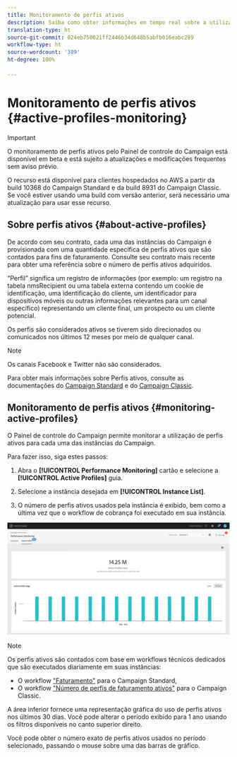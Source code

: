 ```yaml
---
title: Monitoramento de perfis ativos
description: Saiba como obter informações em tempo real sobre a utilização e evolução mais recente e histórica dos Perfis ativos para cada uma de suas instâncias do Campaign.
translation-type: ht
source-git-commit: 024eb750021ff2446b34d648b5abfb016eabc289
workflow-type: ht
source-wordcount: '389'
ht-degree: 100%

---
```



# Monitoramento de perfis ativos {#active-profiles-monitoring}

>[!IMPORTANT]
>
>O monitoramento de perfis ativos pelo Painel de controle do Campaign está disponível em beta e está sujeito a atualizações e modificações frequentes sem aviso prévio.
>
>O recurso está disponível para clientes hospedados no AWS a partir da build 10368 do Campaign Standard e da build 8931 do Campaign Classic. Se você estiver usando uma build com versão anterior, será necessário uma atualização para usar esse recurso.

## Sobre perfis ativos {#about-active-profiles}

De acordo com seu contrato, cada uma das instâncias do Campaign é provisionada com uma quantidade específica de perfis ativos que são contados para fins de faturamento. Consulte seu contrato mais recente para obter uma referência sobre o número de perfis ativos adquiridos.

“Perfil” significa um registro de informações (por exemplo: um registro na tabela nmsRecipient ou uma tabela externa contendo um cookie de identificação, uma identificação do cliente, um identificador para dispositivos móveis ou outras informações relevantes para um canal específico) representando um cliente final, um prospecto ou um cliente potencial.

Os perfis são considerados ativos se tiverem sido direcionados ou comunicados nos últimos 12 meses por meio de qualquer canal.

>[!NOTE]
>
>Os canais Facebook e Twitter não são considerados.

Para obter mais informações sobre Perfis ativos, consulte as documentações do [Campaign Standard](https://docs.adobe.com/content/help/pt-BR/campaign-standard/using/profiles-and-audiences/managing-profiles/active-profiles.html) e do [Campaign Classic](https://docs.adobe.com/content/help/pt-BR/campaign-classic/using/getting-started/profile-management/about-profiles.html#active-profiles).

## Monitoramento de perfis ativos {#monitoring-active-profiles}

O Painel de controle do Campaign permite monitorar a utilização de perfis ativos para cada uma das instâncias do Campaign.

Para fazer isso, siga estes passos:

1. Abra o **[!UICONTROL Performance Monitoring]** cartão e selecione a **[!UICONTROL Active Profiles]** guia.

1. Selecione a instância desejada em **[!UICONTROL Instance List]**.

1. O número de perfis ativos usados pela instância é exibido, bem como a última vez que o workflow de cobrança foi executado em sua instância.

![](assets/active-profiles-graph.png)

>[!NOTE]
>
>Os perfis ativos são contados com base em workflows técnicos dedicados que são executados diariamente em suas instâncias:
>
>* O workflow [&quot;Faturamento&quot;](https://docs.adobe.com/help/pt-BR/campaign-standard/using/administrating/application-settings/technical-workflows.html) para o Campaign Standard,
>* O workflow [&quot;Número de perfis de faturamento ativos&quot;](https://docs.adobe.com/content/help/pt-BR/campaign-classic/using/automating-with-workflows/technical-workflows/deliveries.html) para o Campaign Classic.


A área inferior fornece uma representação gráfica do uso de perfis ativos nos últimos 30 dias. Você pode alterar o período exibido para 1 ano usando os filtros disponíveis no canto superior direito.

Você pode obter o número exato de perfis ativos usados no período selecionado, passando o mouse sobre uma das barras de gráfico.
